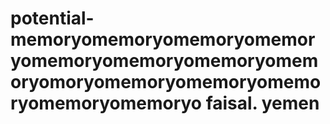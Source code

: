 # potential-memoryomemoryomemoryomemoryomemoryomemoryomemoryomemoryomoryomemoryomemoryomemoryomemoryomemoryo faisal. yemen